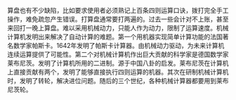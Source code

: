   算盘也有不少缺陷，比如要求使用者必须熟记上百条四则运算口诀，拨打完全手工操作，难免疏忽产生错误。打算盘通常要打两遍的。过去一些会计对不上账，甚至来回打一晚上算盘。难以采用机械动力，只能人作为动力，限制了运算速度。机械计算机发明出来解决了自动计算的难题。第一个用机器实现简单计算功能的法国著名数学家帕斯卡。1642年发明了帕斯卡计算器。由机械动力驱动，为未来计算机连续运算提供了可能性。第二个对机械计算机作出巨大贡献的科学家是德国数学家莱布尼茨。发明了计算机所用的二进制。源于中国八卦的启发。莱布尼茨在计算机上直接贡献有两个，发明了能够直接执行四则运算的机器。其次在研制机械计算机时，发明了转轮，解决进位问题。随后的三个世纪，各种机械计算器都要用到莱布尼茨轮。
